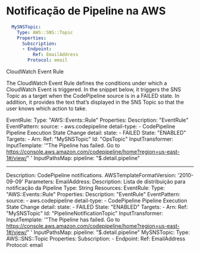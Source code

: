# Notificação de Pipeline na AWS

```yaml
  MySNSTopic:
    Type: AWS::SNS::Topic
    Properties:
      Subscription:
      - Endpoint:
          Ref: EmailAddress
        Protocol: email
```


CloudWatch Event Rule

The CloudWatch Event Rule defines the conditions under which a CloudWatch Event is triggered. In the snippet below, it triggers the SNS Topic as a target when the CodePipeline source is in a FAILED state. In addition, it provides the text that’s displayed in the SNS Topic so that the user knows which action to take.

EventRule:
    Type: "AWS::Events::Rule"
    Properties:
      Description: "EventRule"
      EventPattern:
        source:
        - aws.codepipeline
        detail-type:
        - CodePipeline Pipeline Execution State Change
        detail:
          state:
          - FAILED
      State: "ENABLED"
      Targets:
        -
          Arn:
            Ref: "MySNSTopic"
          Id: "OpsTopic"
          InputTransformer:
            InputTemplate: '"The Pipeline  has failed. Go to https://console.aws.amazon.com/codepipeline/home?region=us-east-1#/view/" '
            InputPathsMap:
              pipeline: "$.detail.pipeline"


---
Description: CodePipeline notifications.
AWSTemplateFormatVersion: '2010-09-09'
Parameters:
  EmailAddress:
    Description: Lista de distribuição para notificação da Pipeline
    Type: String
Resources:
  EventRule: 
    Type: "AWS::Events::Rule"
    Properties: 
      Description: "EventRule"
      EventPattern: 
        source:
        - aws.codepipeline
        detail-type:
        - CodePipeline Pipeline Execution State Change
        detail:
          state:
          - FAILED
      State: "ENABLED"
      Targets: 
        - 
          Arn: 
            Ref: "MySNSTopic"
          Id: "PipelineNotificationTopic"
          InputTransformer:
            InputTemplate: '"The Pipeline <pipeline> has failed. Go to https://console.aws.amazon.com/codepipeline/home?region=us-east-1#/view/<pipeline>" '
            InputPathsMap:
              pipeline: "$.detail.pipeline" 
  MySNSTopic:
    Type: AWS::SNS::Topic
    Properties:
      Subscription:
      - Endpoint:
          Ref: EmailAddress
Protocol: email